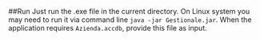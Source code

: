 ##Run
Just run the .exe file in the current directory. On Linux system you may need to run it via command line `java -jar Gestionale.jar`.
When the application requires `Azienda.accdb`, provide this file as input.
